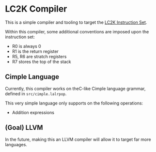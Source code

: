 # LC2K Compiler

This is a simple compiler and tooling to target the [LC2K Instruction Set](https://eecs370.github.io/project_1_spec/#2-lc-2k-instruction-set-architecture).

Within this compiler, some additional conventions are imposed upon the instruction set:
- R0 is always 0
- R1 is the return register
- R5, R6 are stratch registers
- R7 stores the top of the stack

## Cimple Language
Currently, this compiler works on theC-like Cimple language grammar, defined in ``src/cimple.lalrpop``. 

This very simple language only supports on the following operations:
- Addition expressions
<!-- - Variable assignment -->
<!-- - Conditional(if/else) statements -->
<!-- - Loops(while/for) -->
<!-- - Functions -->

## (Goal) LLVM
In the future, making this an LLVM compiler will allow it to target far more languages.
